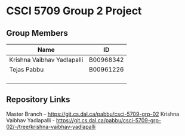 # CSCI 5709 Group 2 Project

## Group Members

| Name                       | ID        |
| -------------------------- | --------- |
| Krishna Vaibhav Yadlapalli | B00968342 |
| Tejas Pabbu                | B00961226 |
|                            |           |
|                            |           |
|                            |           |
|                            |           |

## Repository Links

Master Branch - https://git.cs.dal.ca/pabbu/csci-5709-grp-02
Krishna Vaibhav Yadlapalli - https://git.cs.dal.ca/pabbu/csci-5709-grp-02/-/tree/krishna-vaibhav-yadlapalli
